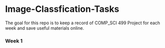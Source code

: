 # Image-Classfication-Tasks

The goal for this repo is to keep a record of COMP_SCI 499 Project for each week and save useful materials online.


### **Week 1**
